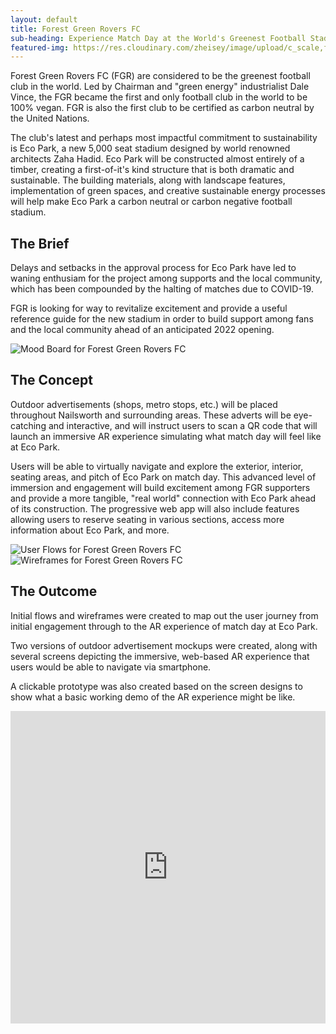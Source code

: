 ```yaml
---
layout: default
title: Forest Green Rovers FC
sub-heading: Experience Match Day at the World's Greenest Football Stadium
featured-img: https://res.cloudinary.com/zheisey/image/upload/c_scale,f_auto,q_auto,w_750/v1592860654/zac-heisey.com/projects/eco-park.png
---
```


Forest Green Rovers FC (FGR) are considered to be the greenest football club in the world. Led by Chairman and "green energy" industrialist Dale Vince, the FGR became the first and only football club in the world to be 100% vegan. FGR is also the first club to be certified as carbon neutral by the United Nations.

The club's latest and perhaps most impactful commitment to sustainability is Eco Park, a new 5,000 seat stadium designed by world renowned architects Zaha Hadid. Eco Park will be constructed almost entirely of a timber, creating a first-of-it's kind structure that is both dramatic and sustainable. The building materials, along with landscape features, implementation of green spaces, and creative sustainable energy processes will help make Eco Park a carbon neutral or carbon negative football stadium.

## The Brief

Delays and setbacks in the approval process for Eco Park have led to waning enthusiam for the project among supports and the local community, which has been compounded by the halting of matches due to COVID-19.

FGR is looking for way to revitalize excitement and provide a useful reference guide for the new stadium in order to build support among fans and the local community ahead of an anticipated 2022 opening.

<!-- FGR Mood Board -->
<img src="https://res.cloudinary.com/zheisey/image/upload/c_scale,f_auto,q_auto,w_750/v1593440724/zac-heisey.com/projects/fgr-mood-board.png" alt="Mood Board for Forest Green Rovers FC" loading="lazy">

## The Concept

Outdoor advertisements (shops, metro stops, etc.) will be placed throughout Nailsworth and surrounding areas. These adverts will be eye-catching and interactive, and will instruct users to scan a QR code that will launch an immersive AR experience simulating what match day will feel like at Eco Park.

Users will be able to virtually navigate and explore the exterior, interior, seating areas, and pitch of Eco Park on match day. This advanced level of immersion and engagement will build excitement among FGR supporters and provide a more tangible, "real world" connection with Eco Park ahead of its construction. The progressive web app will also include features allowing users to reserve seating in various sections, access more information about Eco Park, and more.

<!-- FGR Flows & Wireframes -->
<img src="https://res.cloudinary.com/zheisey/image/upload/c_scale,f_auto,q_auto,w_750/v1593463622/zac-heisey.com/projects/fgr-flows.png" alt="User Flows for Forest Green Rovers FC" loading="lazy">

<img src="https://res.cloudinary.com/zheisey/image/upload/c_scale,f_auto,q_auto,w_750/v1593464879/zac-heisey.com/projects/fgr-wireframes.png" alt="Wireframes for Forest Green Rovers FC" loading="lazy">

## The Outcome

Initial flows and wireframes were created to map out the user journey from initial engagement through to the AR experience of match day at Eco Park.

Two versions of outdoor advertisement mockups were created, along with several screens depicting the immersive, web-based AR experience that users would be able to navigate via smartphone.

A clickable prototype was also created based on the screen designs to show what a basic working demo of the AR experience might be like.

<!-- FGR Mockups -->

<!-- FGR Protoype Embed -->
<iframe class="prototype" style="border: none;" width="100%" height="500" src="https://www.figma.com/embed?embed_host=share&url=https%3A%2F%2Fwww.figma.com%2Fproto%2FYLrm3bWMm5QkeRBSL7EPSj%2FExperience-Match-Day-at-Eco-Park%3Fnode-id%3D27096%253A16%26scaling%3Dscale-down&chrome=DOCUMENTATION" allowfullscreen></iframe>
